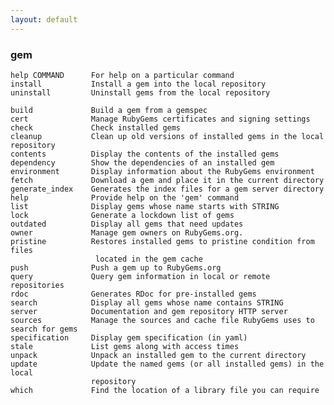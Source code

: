 ```yaml
---
layout: default
---
```

### gem

	help COMMAND	  For help on a particular command 
    install           Install a gem into the local repository
    uninstall         Uninstall gems from the local repository

    build             Build a gem from a gemspec
    cert              Manage RubyGems certificates and signing settings
    check             Check installed gems
    cleanup           Clean up old versions of installed gems in the local repository
    contents          Display the contents of the installed gems
    dependency        Show the dependencies of an installed gem
    environment       Display information about the RubyGems environment
    fetch             Download a gem and place it in the current directory
    generate_index    Generates the index files for a gem server directory
    help              Provide help on the 'gem' command
    list              Display gems whose name starts with STRING
    lock              Generate a lockdown list of gems
    outdated          Display all gems that need updates
    owner             Manage gem owners on RubyGems.org.
    pristine          Restores installed gems to pristine condition from files 
    				   located in the gem cache
    push              Push a gem up to RubyGems.org
    query             Query gem information in local or remote repositories
    rdoc              Generates RDoc for pre-installed gems
    search            Display all gems whose name contains STRING
    server            Documentation and gem repository HTTP server
    sources           Manage the sources and cache file RubyGems uses to search for gems
    specification     Display gem specification (in yaml)
    stale             List gems along with access times
    unpack            Unpack an installed gem to the current directory
    update            Update the named gems (or all installed gems) in the local
                      repository
    which             Find the location of a library file you can require

		

		
  
